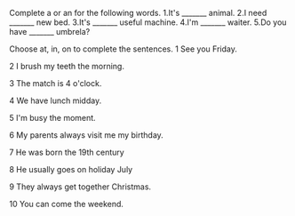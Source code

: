 Complete a or an for the following words.
1.It's _______ animal.
2.I need _______ new bed.
3.It's _______ useful machine.
4.I'm _______ waiter.
5.Do you have _______ umbrela?

Choose at, in, on to complete the sentences.
1 See you 
 Friday.

2 I brush my teeth 
 the morning.

3 The match is 
4 o'clock.

4 We have lunch 
 midday.

5 I'm busy 
 the moment.

6 My parents always visit me 
 my birthday.

7 He was born 
 the 19th century

8 He usually goes on holiday 
 July

9 They always get together 
 Christmas.

10 You can come 
 the weekend.
